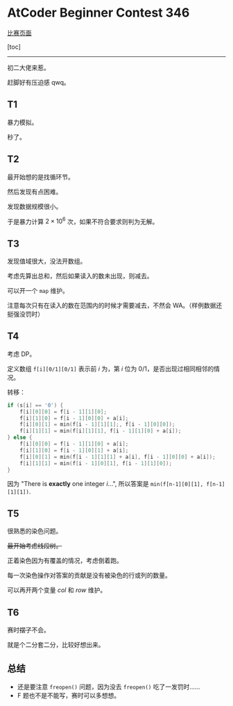 # AtCoder Beginner Contest 346

[比赛页面](https://atcoder.jp/contests/abc346)

[toc]

---

初二大佬来惹。

赶脚好有压迫感 qwq。

## T1

暴力模拟。

秒了。

## T2

最开始想的是找循环节。

然后发现有点困难。

发现数据规模很小。

于是暴力计算 $2\times 10^6$ 次，如果不符合要求则判为无解。

## T3

发现值域很大，没法开数组。

考虑先算出总和，然后如果读入的数未出现，则减去。

可以开一个 `map` 维护。

注意每次只有在读入的数在范围内的时候才需要减去，不然会 WA。（样例数据还挺强没罚时）

## T4

考虑 DP。

定义数组 `f[i][0/1][0/1]` 表示前 $i$ 为，第 $i$ 位为 $0/1$，是否出现过相同相邻的情况。

转移：

```cpp
if (s[i] == '0') {
    f[i][0][0] = f[i - 1][1][0];
    f[i][1][0] = f[i - 1][0][0] + a[i];
    f[i][0][1] = min(f[i - 1][1][1];, f[i - 1][0][0]);
    f[i][1][1] = min(f[i][1][1], f[i - 1][1][0] + a[i]);
} else {
    f[i][0][0] = f[i - 1][1][0] + a[i];
    f[i][1][0] = f[i - 1][0][1] + a[i];
    f[i][0][1] = min(f[i - 1][1][1] + a[i], f[i - 1][0][0] + a[i]);
    f[i][1][1] = min(f[i - 1][0][1], f[i - 1][1][0]);
}
```

因为 "There is **exactly** one integer $i$…", 所以答案是 `min(f[n-1][0][1], f[n-1][1][1])`.

## T5

很熟悉的染色问题。

~~最开始考虑线段树。~~

正着染色因为有覆盖的情况，考虑倒着跑。

每一次染色操作对答案的贡献是没有被染色的行或列的数量。

可以再开两个变量 $col$ 和 $row$ 维护。

## T6

赛时~~摆了~~不会。

就是个二分套二分，比较好想出来。

## 总结

- 还是要注意 `freopen()` 问题，因为没去 `freopen()` 吃了一发罚时……
- F 题也不是不能写，赛时可以多想想。
